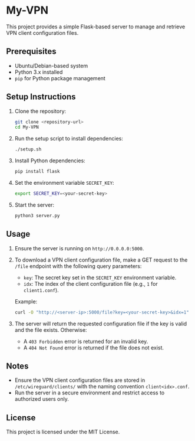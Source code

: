 # My-VPN

This project provides a simple Flask-based server to manage and retrieve VPN client configuration files.

## Prerequisites

- Ubuntu/Debian-based system
- Python 3.x installed
- `pip` for Python package management

## Setup Instructions

1. Clone the repository:
    ```bash
    git clone <repository-url>
    cd My-VPN
    ```

2. Run the setup script to install dependencies:
    ```bash
    ./setup.sh
    ```

3. Install Python dependencies:
    ```bash
    pip install flask
    ```

4. Set the environment variable `SECRET_KEY`:
    ```bash
    export SECRET_KEY=<your-secret-key>
    ```

5. Start the server:
    ```bash
    python3 server.py
    ```

## Usage

1. Ensure the server is running on `http://0.0.0.0:5000`.

2. To download a VPN client configuration file, make a GET request to the `/file` endpoint with the following query parameters:
    - `key`: The secret key set in the `SECRET_KEY` environment variable.
    - `idx`: The index of the client configuration file (e.g., `1` for `client1.conf`).

    Example:
    ```bash
    curl -O "http://<server-ip>:5000/file?key=<your-secret-key>&idx=1"
    ```

3. The server will return the requested configuration file if the key is valid and the file exists. Otherwise:
    - A `403 Forbidden` error is returned for an invalid key.
    - A `404 Not Found` error is returned if the file does not exist.

## Notes

- Ensure the VPN client configuration files are stored in `/etc/wireguard/clients/` with the naming convention `client<idx>.conf`.
- Run the server in a secure environment and restrict access to authorized users only.

## License

This project is licensed under the MIT License.  